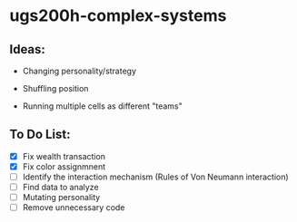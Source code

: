 # ugs200h-complex-systems

## Ideas:

- Changing personality/strategy

- Shuffling position

- Running multiple cells as different "teams"

## To Do List:

- [x] Fix wealth transaction
- [x] Fix color assignmnent
- [ ] Identify the interaction mechanism (Rules of Von Neumann interaction)
- [ ] Find data to analyze
- [ ] Mutating personality
- [ ] Remove unnecessary code
